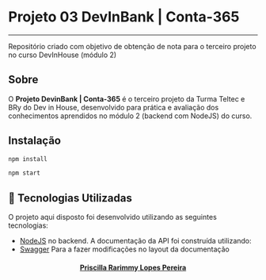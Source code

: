 # Projeto 03 DevInBank | Conta-365
---

Repositório criado  com objetivo de obtenção de nota para o terceiro projeto  no curso DevInHouse (módulo 2)


<a id="sobre"></a>

##  Sobre

O <strong>Projeto DevinBank | Conta-365</strong> é o terceiro projeto da Turma Teltec e BRy do Dev in House, desenvolvido para prática e avaliação dos conhecimentos aprendidos no módulo 2 (backend com NodeJS) do curso.

<a id="tecnologias-utilizadas"></a>

## Instalação

```bash
npm install

npm start
```

## :rocket: Tecnologias Utilizadas

O projeto aqui disposto foi desenvolvido utilizando as seguintes tecnologias:
- [NodeJS](https://nodejs.org/en/) no backend.
A documentação da API foi construída utilizando:
- [Swagger](https://swagger.io/)
Para a fazer modificações no layout da documentação

<a id="imagens"></a>


<h4 align="center">
    <a href="https://www.linkedin.com/in/priscilla-rarimmy-lopes-pereira-1174461aa/" target="_blank">Priscilla Rarimmy Lopes Pereira</a>
</h4>
